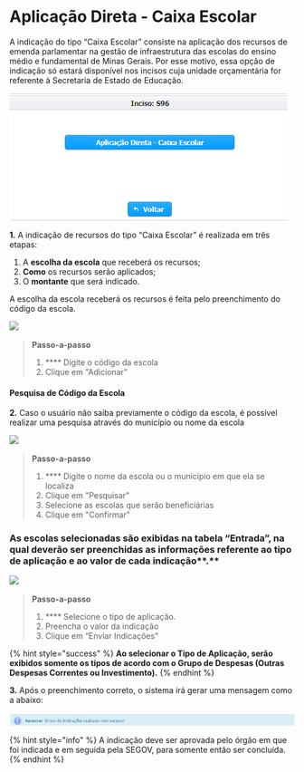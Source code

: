 # Aplicação Direta - Caixa Escolar

A indicação do tipo “Caixa Escolar” consiste na aplicação dos recursos de emenda parlamentar na gestão de infraestrutura das escolas do ensino médio e fundamental de Minas Gerais. Por esse motivo, essa opção de indicação só estará disponível nos incisos cuja unidade orçamentária for referente à Secretaria de Estado de Educação.

![](<../../../.gitbook/assets/image (815).png>)

**1.** A indicação de recursos do tipo “Caixa Escolar” é realizada em três etapas:

1. A **escolha da escola** que receberá os recursos;
2. **Como** os recursos serão aplicados;
3. O **montante** que será indicado.

A escolha da escola receberá os recursos é feita pelo preenchimento do código da escola.

![](<../../../.gitbook/assets/MANUAL\_PARLAMENTARES\_INDICAÇÃO\_CX ESCOLAR\_lista de indicações.jpg>)

> **Passo-a-passo**
>
> 1. &#x20;**** Digite o código da escola
> 2. Clique em "Adicionar"

#### Pesquisa de Código da Escola

**2.** Caso o usuário não saiba previamente o código da escola, é possível realizar uma pesquisa através do município ou nome da escola

![](<../../../.gitbook/assets/MANUAL\_PARLAMENTARES\_INDICAÇÃO\_CX ESCOLAR\_PESQUISA ESCOLA.jpg>)

> **Passo-a-passo**
>
> 1. &#x20;**** Digite o nome da escola ou o município em que ela se localiza
> 2. Clique em "Pesquisar"
> 3. Selecione as escolas que serão beneficiárias
> 4. Clique em "Confirmar"

### As escolas selecionadas são exibidas na tabela “Entrada”, na qual deverão ser preenchidas as informações referente ao tipo de aplicação e ao valor de cada indicação**.**

![](<../../../.gitbook/assets/MANUAL\_PARLAMENTARES\_INDICAÇÃO\_CX ESCOLAR\_seleção cx escolar.jpg>)

> **Passo-a-passo**
>
> 1. &#x20;**** Selecione o tipo de  aplicação.
> 2. Preencha o valor da indicação
> 3. Clique em “Enviar Indicações”

{% hint style="success" %}
**Ao selecionar o Tipo de Aplicação, serão exibidos somente os tipos de acordo com o Grupo de Despesas (Outras Despesas Correntes ou Investimento).**
{% endhint %}

**3.** Após o preenchimento correto, o sistema irá gerar uma mensagem como a abaixo:

![](../../../.gitbook/assets/24.png)

{% hint style="info" %}
A indicação deve ser aprovada pelo órgão em que foi indicada e em seguida pela SEGOV, para somente então ser concluída.
{% endhint %}
